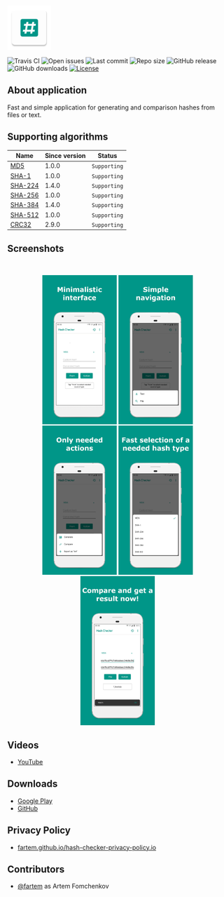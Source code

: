 <img src="media/ic_app.png" height="100px" />

![Travis CI](https://img.shields.io/travis/fartem/hash-checker?style=flat-square)
![Open issues](https://img.shields.io/github/issues-raw/fartem/hash-checker.svg?color=ff534a&style=flat-square)
![Last commit](https://img.shields.io/github/last-commit/fartem/hash-checker.svg?color=51539c&style=flat-square)
![Repo size](https://img.shields.io/github/repo-size/fartem/hash-checker.svg?color=02778b&style=flat-square)
![GitHub release](https://img.shields.io/github/release/fartem/hash-checker.svg?color=009688&style=flat-square)
![GitHub downloads](https://img.shields.io/github/downloads/fartem/hash-checker/total?color=blue&style=flat-square)
[![License](https://img.shields.io/github/license/fartem/hash-checker.svg?color=7ea4b0&style=flat-square)](https://github.com/fartem/hash-checker/blob/master/LICENSE)

## About application

Fast and simple application for generating and comparison hashes from files or text.

## Supporting algorithms

| Name | Since version | Status |
| --- | --- | --- |
| [MD5](https://en.wikipedia.org/wiki/MD5) | 1.0.0 | `Supporting` |
| [SHA-1](https://en.wikipedia.org/wiki/SHA-1) | 1.0.0 | `Supporting` |
| [SHA-224](https://en.wikipedia.org/wiki/SHA-2) | 1.4.0 | `Supporting` |
| [SHA-256](https://en.wikipedia.org/wiki/SHA-2) | 1.0.0 | `Supporting` |
| [SHA-384](https://en.wikipedia.org/wiki/SHA-2) | 1.4.0 | `Supporting` |
| [SHA-512](https://en.wikipedia.org/wiki/SHA-2) | 1.0.0 | `Supporting` |
| [CRC32](https://en.wikipedia.org/wiki/Cyclic_redundancy_check) | 2.9.0 | `Supporting` |

## Screenshots

<br/>
<p align="center">
  <img src="media/screenshots/1.png" width="170" />
  <img src="media/screenshots/2.png" width="170" />
  <img src="media/screenshots/3.png" width="170" />
  <img src="media/screenshots/4.png" width="170" />
  <img src="media/screenshots/5.png" width="170" />
</p>

## Videos

- [YouTube](https://www.youtube.com/watch?v=Q7Otn971kJk&list=PLOIwDRWd_SDdBz2aiVtMocFunaXaKSPMx)

## Downloads

- [Google Play](https://play.google.com/store/apps/details?id=com.smlnskgmail.jaman.hashchecker)
- [GitHub](https://github.com/fartem/hash-checker/releases)

## Privacy Policy

- [fartem.github.io/hash-checker-privacy-policy.io](https://fartem.github.io/hash-checker-privacy-policy.io/)

## Contributors

- [@fartem](https://github.com/fartem) as Artem Fomchenkov
